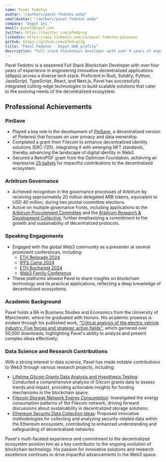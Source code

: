 ```yaml
---
name: Pavel Fedotov
avatar: "/authors/pavel-fedotov.webp"
smallAvatar: "/authors/pavel-fedotov.webp"
company: "Dspyt Inc."
email: pavel@dspyt.com
twitter: https://twitter.com/pfedprog
linkedin: https://www.linkedin.com/in/pavel-fedotov-pinsave/
github: https://github.com/pfed-prog
title: "Pavel Fedotov - Dspyt DAO profile"
description: "Full stack blockchain developer with over 4 years of experience in Rust, Solidity, Python, JavaScript, React and NextJs."
---
```


Pavel Fedotov is a seasoned Full Stack Blockchain Developer with over four years of experience in engineering innovative decentralized applications (dApps) across a diverse tech stack. Proficient in Rust, Solidity, Python, JavaScript, TypeScript, React, and Next.js, Pavel has successfully integrated cutting-edge technologies to build scalable solutions that cater to the evolving needs of the decentralized ecosystem.

## Professional Achievements

### PinSave

- Played a key role in the development of [PinSave](https://pinsave.app/), a decentralized version of Pinterest that focuses on user privacy and data ownership.
- Completed a grant from Filecoin to enhance decentralized identity solutions (ERC-725), integrating it with emerging NFT standards, thereby advancing the landscape of digital identity in Web3.
- Secured a RetroPGF grant from the Optimism Foundation, achieving an impressive [25 ballots](https://vote.optimism.io/retropgf/3/application/0xc613e2a991ce0dbcf8fae1d6128e67543da9710e14831112fba654cc8fe8c389) for impactful contributions to the decentralized ecosystem.

### Arbitrum Governance

- Achieved recognition in the governance processes of Arbitrum by receiving approximately 20 million delegated ARB tokens, equivalent to USD 40 million, during two pivotal committee elections.
- Active on multiple governance fronts, including applications to the [Arbitrum Procurement Committee](https://forum.arbitrum.foundation/t/procurement-committee-application-elections-on-snapshot/20536/3) and the [Arbitrum Research & Development Collective](https://forum.arbitrum.foundation/t/arbitrum-research-development-collective-elections-applications/20805/3), further emphasizing a commitment to the growth and sustainability of decentralized protocols.

### Speaking Engagements

- Engaged with the global Web3 community as a presenter at several prominent conferences, including:
  - [ETH Belgrade 2024](https://www.youtube.com/watch?v=QmVJkYCfhak&t=966s&pp=ygUfZXRoIGJlbGdyYWRlIDIwMjQgcGF2ZWwgZmVkb3Rvdg%3D%3D)
  - [IPFS Camp 2024](https://www.youtube.com/watch?v=RS19_6xpuEI)
  - [ETH Bucharest 2024](https://www.youtube.com/watch?v=LFvMP7bBnhY)
  - [Web3 Family Conference](https://youtu.be/QIgxWPk8K00?si=Dbl7LcQSpRkJ2O33)
- These platforms allowed Pavel to share insights on blockchain technology and its practical applications, reflecting a deep knowledge of decentralized ecosystems.

### Academic Background

Pavel holds a BA in Business Studies and Economics from the University of Manchester, where he graduated with Honors. His academic prowess is evident through his published work, ["Critical analysis of the electric vehicle industry: Five forces and strategic action fields"](https://doi.org/10.31273/eirj.v10i1.362), which garnered over 50,000 downloads, highlighting Pavel's ability to analyze and present complex ideas effectively.

### Data Science and Research Contributions

With a strong interest in data science, Pavel has made notable contributions to Web3 through various research projects, including:

- [Lifetime Gitcoin Grants Data Analysis and Hypothesis Testing](https://gov.gitcoin.co/t/lifetime-gitcoin-grants-data-analysis-and-hypothesis-testing/9595): Conducted a comprehensive analysis of Gitcoin grants data to assess trends and impact, providing actionable insights for funding mechanisms in the blockchain space.
- [Filecoin Storage Network Energy Consumption](https://dspyt.com/Filecoin_analysis): Investigated the energy consumption patterns of the Filecoin network, driving forward discussions about sustainability in decentralized storage solutions.
- [Ethereum Security Data Collection Ideas](https://dspyt.com/data_collection_ideas): Proposed innovative methodologies for collecting and analyzing security-related data within the Ethereum ecosystem, contributing to enhanced understanding and safeguarding of decentralized networks.

Pavel's multi-faceted experience and commitment to the decentralized ecosystem position him as a key contributor to the ongoing evolution of blockchain technology. His passion for innovative solutions and research excellence continues to drive impactful advancements in the Web3 space.
